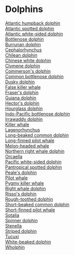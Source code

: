 # Dolphins
[Atlantic humpback dolphin](https://en.wikipedia.org/wiki/Atlantic_humpback_dolphin)<br>
[Atlantic spotted dolphin](https://en.wikipedia.org/wiki/Atlantic_spotted_dolphin)<br>
[Atlantic white-sided dolphin](https://en.wikipedia.org/wiki/Atlantic_white-sided_dolphin)<br>
[Bottlenose dolphin](https://en.wikipedia.org/wiki/Bottlenose_dolphin)<br>
[Burrunan dolphin](https://en.wikipedia.org/wiki/Burrunan_dolphin)<br>
[Cephalorhynchus](https://en.wikipedia.org/wiki/Cephalorhynchus)<br>
[Chilean dolphin](https://en.wikipedia.org/wiki/Chilean_dolphin)<br>
[Chinese white dolphin](https://en.wikipedia.org/wiki/Chinese_white_dolphin)<br>
[Clymene dolphin](https://en.wikipedia.org/wiki/Clymene_dolphin)<br>
[Commerson's dolphin](https://en.wikipedia.org/wiki/Commerson%27s_dolphin)<br>
[Common bottlenose dolphin](https://en.wikipedia.org/wiki/Common_bottlenose_dolphin)<br>
[Dusky dolphin](https://en.wikipedia.org/wiki/Dusky_dolphin)<br>
[False killer whale](https://en.wikipedia.org/wiki/False_killer_whale)<br>
[Fraser's dolphin](https://en.wikipedia.org/wiki/Fraser%27s_dolphin)<br>
[Guiana dolphin](https://en.wikipedia.org/wiki/Guiana_dolphin)<br>
[Hector's dolphin](https://en.wikipedia.org/wiki/Hector%27s_dolphin)<br>
[Hourglass dolphin](https://en.wikipedia.org/wiki/Hourglass_dolphin)<br>
[Indo-Pacific bottlenose dolphin](https://en.wikipedia.org/wiki/Indo-Pacific_bottlenose_dolphin)<br>
[Irrawaddy dolphin](https://en.wikipedia.org/wiki/Irrawaddy_dolphin)<br>
[Killer whale](https://en.wikipedia.org/wiki/Killer_whale)<br>
[Lagenorhynchus](https://en.wikipedia.org/wiki/Lagenorhynchus)<br>
[Long-beaked common dolphin](https://en.wikipedia.org/wiki/Long-beaked_common_dolphin)<br>
[Long-finned pilot whale](https://en.wikipedia.org/wiki/Long-finned_pilot_whale)<br>
[Melon-headed whale](https://en.wikipedia.org/wiki/Melon-headed_whale)<br>
[Northern right whale dolphin](https://en.wikipedia.org/wiki/Northern_right_whale_dolphin)<br>
[Orcaella](https://en.wikipedia.org/wiki/Orcaella)<br>
[Pacific white-sided dolphin](https://en.wikipedia.org/wiki/Pacific_white-sided_dolphin)<br>
[Pantropical spotted dolphin](https://en.wikipedia.org/wiki/Pantropical_spotted_dolphin)<br>
[Peale's dolphin](https://en.wikipedia.org/wiki/Peale%27s_dolphin)<br>
[Pilot whale](https://en.wikipedia.org/wiki/Pilot_whale)<br>
[Pygmy killer whale](https://en.wikipedia.org/wiki/Pygmy_killer_whale)<br>
[Right whale dolphin](https://en.wikipedia.org/wiki/Right_whale_dolphin)<br>
[Risso's dolphin](https://en.wikipedia.org/wiki/Risso%27s_dolphin)<br>
[Rough-toothed dolphin](https://en.wikipedia.org/wiki/Rough-toothed_dolphin)<br>
[Short-beaked common dolphin](https://en.wikipedia.org/wiki/Short-beaked_common_dolphin)<br>
[Short-finned pilot whale](https://en.wikipedia.org/wiki/Short-finned_pilot_whale)<br>
[Sotalia](https://en.wikipedia.org/wiki/Sotalia)<br>
[Spinner dolphin](https://en.wikipedia.org/wiki/Spinner_dolphin)<br>
[Stenella](https://en.wikipedia.org/wiki/Stenella)<br>
[Striped dolphin](https://en.wikipedia.org/wiki/Striped_dolphin)<br>
[Tucuxi](https://en.wikipedia.org/wiki/Tucuxi)<br>
[White-beaked dolphin](https://en.wikipedia.org/wiki/White-beaked_dolphin)<br>
[Wholphin](https://en.wikipedia.org/wiki/Wholphin)<br>
